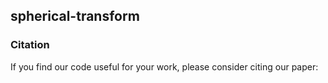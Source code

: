 ## spherical-transform
### Citation
If you find our code useful for your work, please consider citing our paper:
```

```
